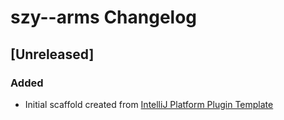 <!-- Keep a Changelog guide -> https://keepachangelog.com -->

# szy--arms Changelog

## [Unreleased]
### Added
- Initial scaffold created from [IntelliJ Platform Plugin Template](https://github.com/JetBrains/intellij-platform-plugin-template)
